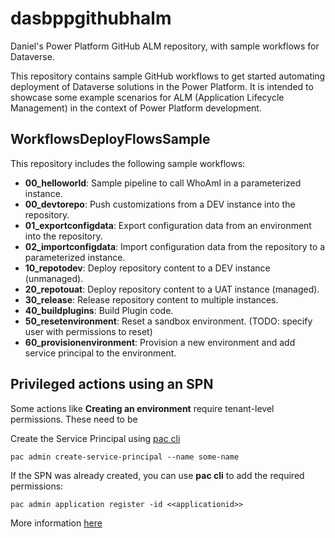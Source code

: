 # dasbppgithubhalm
Daniel's Power Platform GitHub ALM repository, with sample workflows for Dataverse.

This repository contains sample GitHub workflows to get started automating deployment of Dataverse solutions in the Power Platform. It is intended to showcase some example scenarios for ALM (Application Lifecycle Management) in the context of Power Platform development.

## WorkflowsDeployFlowsSample
This repository includes the following sample workflows:

- **00_helloworld**: Sample pipeline to call WhoAmI in a parameterized instance.
- **00_devtorepo**: Push customizations from a DEV instance into the repository.
- **01_exportconfigdata**: Export configuration data from an environment into the repository.
- **02_importconfigdata**: Import configuration data from the repository to a parameterized instance.
- **10_repotodev**: Deploy repository content to a DEV instance (unmanaged).
- **20_repotouat**: Deploy repository content to a UAT instance (managed).
- **30_release**: Release repository content to multiple instances.
- **40_buildplugins**: Build Plugin code.
- **50_resetenvironment**: Reset a sandbox environment. (TODO: specify user with permissions to reset)
- **60_provisionenvironment**: Provision a new environment and add service principal to the environment.


## Privileged actions using an SPN
Some actions like **Creating an environment** require tenant-level permissions. These need to be 

Create the Service Principal using [pac cli](https://learn.microsoft.com/en-us/power-platform/developer/cli/introduction?tabs=windows)

`` pac admin create-service-principal --name some-name `` 

If the SPN was already created, you can use **pac cli** to add the required permissions:

`` pac admin application register -id <<applicationid>> ``

More information [here](https://learn.microsoft.com/en-us/power-platform/admin/powershell-create-service-principal)
